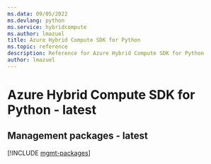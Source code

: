 ```yaml
---
ms.data: 09/05/2022
ms.devlang: python
ms.service: hybridcompute
ms.author: lmazuel
title: Azure Hybrid Compute SDK for Python
ms.topic: reference
description: Reference for Azure Hybrid Compute SDK for Python
author: lmazuel
---
```

# Azure Hybrid Compute SDK for Python - latest

## Management packages - latest
[!INCLUDE [mgmt-packages](hybrid-compute-mgmt-index.md)]